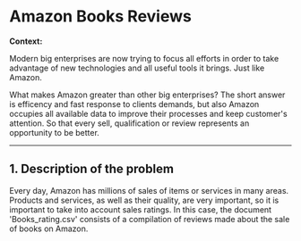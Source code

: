 # Amazon Books Reviews

**Context:**

Modern big enterprises are now trying to focus all efforts in order to take advantage of new technologies and all useful tools it brings. Just like Amazon.

What makes Amazon greater than other big enterprises? The short answer is efficency and fast response to clients demands, but also Amazon occupies all available data to improve their processes and keep customer's attention. So that every sell, qualification or review represents an opportunity to be better.

---

## 1. Description of the problem
 
Every day, Amazon has millions of sales of items or services in many areas. Products and services, as well as their quality, are very important, so it is important to take into account sales ratings.
In this case, the document 'Books_rating.csv' consists of a compilation of reviews made about the sale of books on Amazon.